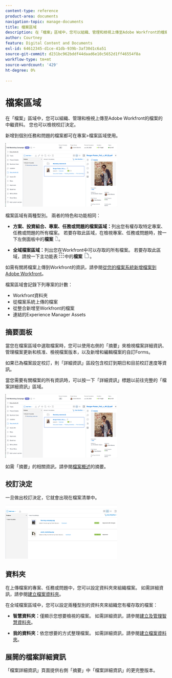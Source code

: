```yaml
---
content-type: reference
product-area: documents
navigation-topic: manage-documents
title: 檔案區域
description: 在「檔案」區域中，您可以組織、管理和檢視上傳至Adobe Workfront的檔案的中繼資料。 您也可以檢視校訂決定。
author: Courtney
feature: Digital Content and Documents
exl-id: 64612345-d1ce-41db-939b-3af30d1c6a51
source-git-commit: d231bc962bddf44daad6e10c5652d1ff46554f8a
workflow-type: tm+mt
source-wordcount: '429'
ht-degree: 0%

---
```


# 檔案區域

在「檔案」區域中，您可以組織、管理和檢視上傳至Adobe Workfront的檔案的中繼資料。 您也可以檢視校訂決定。

新增到個別任務和問題的檔案都可在專案>檔案區域使用。

![檔案區域](assets/documents-area-v2-350x199.png)

檔案區域有兩種型別。 兩者的特色和功能相同：

* **方案、投資組合、專案、任務或問題的檔案區域：**&#x200B;列出您有權存取特定專案、任務或問題的所有檔案。 若要存取此區域，在檢視專案、任務或問題時，按一下左側面板中的&#x200B;**檔案** ![檔案圖示](assets/document-icon-12x14.png)。

* **全域檔案區域：**&#x200B;列出您在Workfront中可以存取的所有檔案。 若要存取此區域，請按一下主功能表![主功能表圖示](assets/main-menu-icon.png)中的&#x200B;**檔案** ![檔案圖示](assets/document-icon.png)。

如需有關將檔案上傳到Workfront的資訊，請參閱[從您的檔案系統新增檔案到Adobe Workfront](../../documents/adding-documents-to-workfront/add-documents-from-file-system.md)。


檔案區域會記錄下列專案的計數：

* Workfront資料夾
* 從檔案系統上傳的檔案
* 從整合新增至Workfront的檔案
* 連結的Experience Manager Assets

## 摘要面板

當您在檔案區域中選取檔案時，您可以使用右側的「摘要」來檢視檔案詳細資訊、管理檔案更新和核准、檢視檔案版本，以及新增和編輯檔案的自訂Forms。

如果已為檔案設定校訂，則「詳細資訊」區段包含校訂到期日和目前校訂進度等資訊。

當您需要有關檔案的所有資訊時，可以按一下「詳細資訊」標題以前往完整的「檔案詳細資訊」區域。

![檔案區域](assets/documents-area-v2-350x199.png)

如需「摘要」的相關資訊，請參閱[檔案概述](../../documents/managing-documents/summary-for-documents.md)的摘要。

## 校訂決定

一旦做出校訂決定，它就會出現在檔案清單中。

![檔案清單中的校訂決定](assets/proof-decision---doc-list-350x168.png)

## 資料夾

在上傳檔案的專案、任務或問題中，您可以設定資料夾來組織檔案。 如需詳細資訊，請參閱[建立檔案資料夾](../../documents/organizing-documents/create-documents-folder.md)。

在全域檔案區域中，您可以設定兩種型別的資料夾來組織您有權存取的檔案：

* **智慧資料夾：**&#x200B;僅顯示您想要檢視的檔案。 如需詳細資訊，請參閱[建立及管理智慧資料夾](../../documents/organizing-documents/create-manage-smart-folders.md)。

* **我的資料夾：**&#x200B;依您想要的方式整理檔案。 如需詳細資訊，請參閱[建立檔案資料夾](../../documents/organizing-documents/create-documents-folder.md)。

## 展開的檔案詳細資訊

「檔案詳細資訊」頁面提供右側「摘要」中「檔案詳細資訊」的更完整版本。
